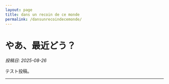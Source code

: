 ```yaml
---
layout: page
title: dans un recoin de ce monde
permalink: /dansunrecoindecemonde/
---
```


# やあ、最近どう？
*投稿日: 2025-08-26*  

テスト投稿。

---
